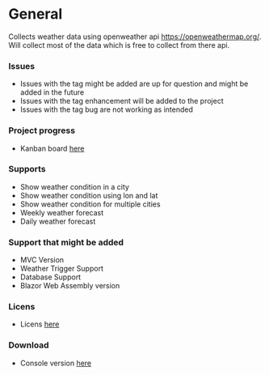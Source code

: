 # General
Collects weather data using openweather api https://openweathermap.org/. 
Will collect most of the data which is free to collect from there api. 

### Issues
- Issues with the tag might be added are up for question and might be added in the future
- Issues with the tag enhancement will be added to the project
- Issues with the tag bug are not working as intended

### Project progress
- Kanban board [here](https://github.com/users/Carpenteri1/projects/3) 

### Supports
- Show weather condition in a city
- Show weather condition using lon and lat
- Show weather condition for multiple cities
- Weekly weather forecast 
- Daily weather forecast 


### Support that might be added
- MVC Version
- Weather Trigger Support
- Database Support
- Blazor Web Assembly version

### Licens
- Licens [here](https://github.com/Carpenteri1/WeatherApp/blob/master/LICENSE)

### Download 
- Console version [here](https://github.com/Carpenteri1/WeatherApp/releases/download/v1.0/Bin.zip) 
